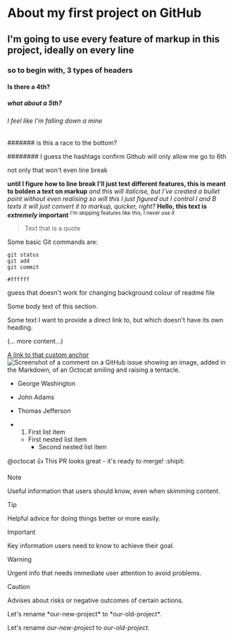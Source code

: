 # About my first project on GitHub
## I'm going to use every feature of markup in this project, ideally on every line
### so to begin with, 3 types of headers
#### Is there a 4th?
##### what about a 5th?
###### I feel like I'm falling down a mine
####### is this a race to the bottom?


######## I guess the hashtags confirm Github will only allow me go to 6th

not only that won't even line break


**until I figure how to line break I'll just test different features, this is meant to bolden a text on markup**
*and this will italicise, but I've created a bullet point without even realising* 
_so will this_
_I just figured out I control I and B texts it will just convert it to markup, quicker, right?_
**Hello, this text is _extremely_ important**
  	<sup> I'm skipping features like this, I never use it </sup>
   > Text that is a quote
> 
Some basic Git commands are:
```
git status
git add
git commit
```
`#ffffff` 


guess that doesn't work for changing background colour of readme file

Some body text of this section.

<a name="my-custom-anchor-point"></a>
Some text I want to provide a direct link to, but which doesn't have its own heading.

(… more content…)

[A link to that custom anchor](#about-my-first-project-on-github)
![Screenshot of a comment on a GitHub issue showing an image, added in the Markdown, of an Octocat smiling and raising a tentacle.](https://myoctocat.com/assets/images/base-octocat.svg)
- George Washington
* John Adams
+ Thomas Jefferson

+ 1. First list item
   - First nested list item
     - Second nested list item

 @octocat :+1: This PR looks great - it's ready to merge! :shipit:


> [!NOTE]
> Useful information that users should know, even when skimming content.

> [!TIP]
> Helpful advice for doing things better or more easily.

> [!IMPORTANT]
> Key information users need to know to achieve their goal.

> [!WARNING]
> Urgent info that needs immediate user attention to avoid problems.

> [!CAUTION]
> Advises about risks or negative outcomes of certain actions.
>
> Let's rename \*our-new-project\* to \*our-old-project\*.

Let's rename *our-new-project* to *our-old-project*.




